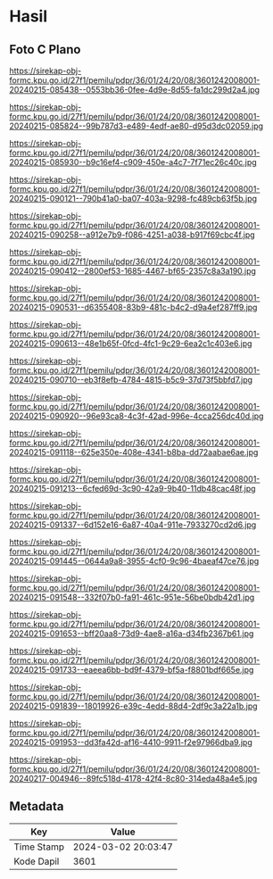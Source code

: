 # Hasil

## Foto C Plano

https://sirekap-obj-formc.kpu.go.id/27f1/pemilu/pdpr/36/01/24/20/08/3601242008001-20240215-085438--0553bb36-0fee-4d9e-8d55-fa1dc299d2a4.jpg

https://sirekap-obj-formc.kpu.go.id/27f1/pemilu/pdpr/36/01/24/20/08/3601242008001-20240215-085824--99b787d3-e489-4edf-ae80-d95d3dc02059.jpg

https://sirekap-obj-formc.kpu.go.id/27f1/pemilu/pdpr/36/01/24/20/08/3601242008001-20240215-085930--b9c16ef4-c909-450e-a4c7-7f71ec26c40c.jpg

https://sirekap-obj-formc.kpu.go.id/27f1/pemilu/pdpr/36/01/24/20/08/3601242008001-20240215-090121--790b41a0-ba07-403a-9298-fc489cb63f5b.jpg

https://sirekap-obj-formc.kpu.go.id/27f1/pemilu/pdpr/36/01/24/20/08/3601242008001-20240215-090258--a912e7b9-f086-4251-a038-b917f69cbc4f.jpg

https://sirekap-obj-formc.kpu.go.id/27f1/pemilu/pdpr/36/01/24/20/08/3601242008001-20240215-090412--2800ef53-1685-4467-bf65-2357c8a3a190.jpg

https://sirekap-obj-formc.kpu.go.id/27f1/pemilu/pdpr/36/01/24/20/08/3601242008001-20240215-090531--d6355408-83b9-481c-b4c2-d9a4ef287ff9.jpg

https://sirekap-obj-formc.kpu.go.id/27f1/pemilu/pdpr/36/01/24/20/08/3601242008001-20240215-090613--48e1b65f-0fcd-4fc1-9c29-6ea2c1c403e6.jpg

https://sirekap-obj-formc.kpu.go.id/27f1/pemilu/pdpr/36/01/24/20/08/3601242008001-20240215-090710--eb3f8efb-4784-4815-b5c9-37d73f5bbfd7.jpg

https://sirekap-obj-formc.kpu.go.id/27f1/pemilu/pdpr/36/01/24/20/08/3601242008001-20240215-090920--96e93ca8-4c3f-42ad-996e-4cca256dc40d.jpg

https://sirekap-obj-formc.kpu.go.id/27f1/pemilu/pdpr/36/01/24/20/08/3601242008001-20240215-091118--625e350e-408e-4341-b8ba-dd72aabae6ae.jpg

https://sirekap-obj-formc.kpu.go.id/27f1/pemilu/pdpr/36/01/24/20/08/3601242008001-20240215-091213--6cfed69d-3c90-42a9-9b40-11db48cac48f.jpg

https://sirekap-obj-formc.kpu.go.id/27f1/pemilu/pdpr/36/01/24/20/08/3601242008001-20240215-091337--6d152e16-6a87-40a4-911e-7933270cd2d6.jpg

https://sirekap-obj-formc.kpu.go.id/27f1/pemilu/pdpr/36/01/24/20/08/3601242008001-20240215-091445--0644a9a8-3955-4cf0-9c96-4baeaf47ce76.jpg

https://sirekap-obj-formc.kpu.go.id/27f1/pemilu/pdpr/36/01/24/20/08/3601242008001-20240215-091548--332f07b0-fa91-461c-951e-56be0bdb42d1.jpg

https://sirekap-obj-formc.kpu.go.id/27f1/pemilu/pdpr/36/01/24/20/08/3601242008001-20240215-091653--bff20aa8-73d9-4ae8-a16a-d34fb2367b61.jpg

https://sirekap-obj-formc.kpu.go.id/27f1/pemilu/pdpr/36/01/24/20/08/3601242008001-20240215-091733--eaeea6bb-bd9f-4379-bf5a-f8801bdf665e.jpg

https://sirekap-obj-formc.kpu.go.id/27f1/pemilu/pdpr/36/01/24/20/08/3601242008001-20240215-091839--18019926-e39c-4edd-88d4-2df9c3a22a1b.jpg

https://sirekap-obj-formc.kpu.go.id/27f1/pemilu/pdpr/36/01/24/20/08/3601242008001-20240215-091953--dd3fa42d-af16-4410-9911-f2e97966dba9.jpg

https://sirekap-obj-formc.kpu.go.id/27f1/pemilu/pdpr/36/01/24/20/08/3601242008001-20240217-004946--89fc518d-4178-42f4-8c80-314eda48a4e5.jpg


## Metadata

| Key        | Value               |
| ---------- | ------------------- |
| Time Stamp | 2024-03-02 20:03:47 |
| Kode Dapil | 3601                |



